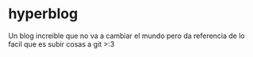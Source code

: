 # hyperblog
Un blog increible que no va a cambiar el mundo pero da referencia de lo facil que es subir cosas a git >:3
